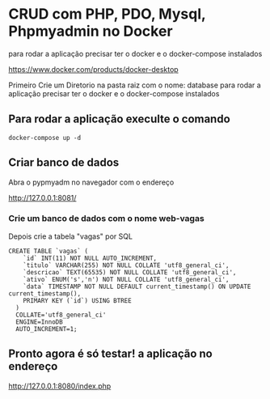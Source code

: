 # CRUD  com PHP, PDO, Mysql, Phpmyadmin no Docker

para rodar a aplicação precisar ter o docker e o docker-compose instalados 


https://www.docker.com/products/docker-desktop


Primeiro Crie um Diretorio na pasta raiz com o nome: database
para rodar a aplicação precisar ter o docker e o docker-compose instalados 

## Para rodar a aplicação execulte o comando

```
docker-compose up -d
```

## Criar banco de dados

Abra o pypmyadm no navegador com o endereço

http://127.0.0.1:8081/

### Crie um banco de dados com o nome web-vagas

Depois crie a tabela "vagas" por SQL

```
CREATE TABLE `vagas` (
  	`id` INT(11) NOT NULL AUTO_INCREMENT,
  	`titulo` VARCHAR(255) NOT NULL COLLATE 'utf8_general_ci',
  	`descricao` TEXT(65535) NOT NULL COLLATE 'utf8_general_ci',
  	`ativo` ENUM('s','n') NOT NULL COLLATE 'utf8_general_ci',
  	`data` TIMESTAMP NOT NULL DEFAULT current_timestamp() ON UPDATE current_timestamp(),
  	PRIMARY KEY (`id`) USING BTREE
  )
  COLLATE='utf8_general_ci'
  ENGINE=InnoDB
  AUTO_INCREMENT=1;
```
## Pronto agora é só testar! a aplicação no endereço

http://127.0.0.1:8080/index.php
